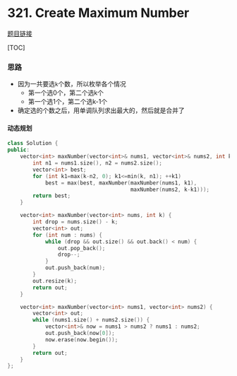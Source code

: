 # 321. Create Maximum Number

[题目链接](https://leetcode.com/problems/create-maximum-number/)

[TOC]

### 思路

* 因为一共要选`k`个数，所以枚举各个情况
    * 第一个选0个，第二个选k个
    * 第一个选1个，第二个选k-1个
* 确定选的个数之后，用单调队列求出最大的，然后就是合并了





#### 动态规划

```cpp
class Solution {
public:
    vector<int> maxNumber(vector<int>& nums1, vector<int>& nums2, int k) {
        int n1 = nums1.size(), n2 = nums2.size();
        vector<int> best;
        for (int k1=max(k-n2, 0); k1<=min(k, n1); ++k1)
            best = max(best, maxNumber(maxNumber(nums1, k1),
                                       maxNumber(nums2, k-k1)));
        return best;
    }

    vector<int> maxNumber(vector<int> nums, int k) {
        int drop = nums.size() - k;
        vector<int> out;
        for (int num : nums) {
            while (drop && out.size() && out.back() < num) {
                out.pop_back();
                drop--;
            }
            out.push_back(num);
        }
        out.resize(k);
        return out;
    }

    vector<int> maxNumber(vector<int> nums1, vector<int> nums2) {
        vector<int> out;
        while (nums1.size() + nums2.size()) {
            vector<int>& now = nums1 > nums2 ? nums1 : nums2;
            out.push_back(now[0]);
            now.erase(now.begin());
        }
        return out;
    }
};
```

